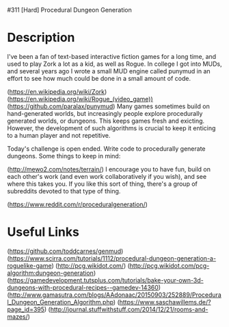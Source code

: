 #311 [Hard] Procedural Dungeon Generation

# Description
I've been a fan of text-based interactive fiction games for a long time, and used to play Zork a lot as a kid, as well as Rogue. In college I got into MUDs, and several years ago I wrote a small MUD engine called punymud in an effort to see how much could be done in a small amount of code. 

(https://en.wikipedia.org/wiki/Zork)
(https://en.wikipedia.org/wiki/Rogue_(video_game))
(https://github.com/paralax/punymud)
Many games sometimes build on hand-generated worlds, but increasingly people explore procedurally generated worlds, or dungeons. This keeps games fresh and exicting. However, the development of such algorithms is crucial to keep it enticing to a human player and not repetitive. 

Today's challenge is open ended. Write code to procedurally generate dungeons. Some things to keep in mind:

(http://mewo2.com/notes/terrain/)
I encourage you to have fun, build on each other's work (and even work collaboratively if you wish), and see where this takes you. If you like this sort of thing, there's a group of subreddits devoted to that type of thing. 

(https://www.reddit.com/r/proceduralgeneration/)
# Useful Links
(https://github.com/toddcarnes/genmud)
(https://www.scirra.com/tutorials/1112/procedural-dungeon-generation-a-roguelike-game)
(http://pcg.wikidot.com/)
(http://pcg.wikidot.com/pcg-algorithm:dungeon-generation)
(https://gamedevelopment.tutsplus.com/tutorials/bake-your-own-3d-dungeons-with-procedural-recipes--gamedev-14360)
(http://www.gamasutra.com/blogs/AAdonaac/20150903/252889/Procedural_Dungeon_Generation_Algorithm.php)
(https://www.saschawillems.de/?page_id=395)
(http://journal.stuffwithstuff.com/2014/12/21/rooms-and-mazes/)
